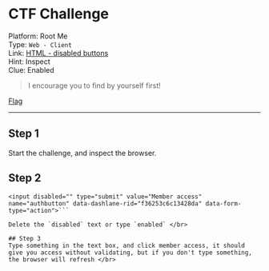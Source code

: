 # CTF Challenge

Platform: Root Me </br>
Type: `Web - Client` </br>
Link: [HTML - disabled buttons](http://challenge01.root-me.org/web-client/ch25/) </br>
Hint: Inspect </br>
Clue: Enabled </br>

> I encourage you to find by yourself first! </br>

[Flag](./passphrase.txt) </br>

---

## Step 1
Start the challenge, and inspect the browser. </br>

## Step 2
```<input disabled="" type="text" name="auth-login" value="" data-dashlane-rid="c467e97b20fed78d" data-form-type="other">
<input disabled="" type="submit" value="Member access" name="authbutton" data-dashlane-rid="f36253c6c13428da" data-form-type="action">```

Delete the `disabled` text or type `enabled` </br>

## Step 3
Type something in the text box, and click member access, it should give you access without validating, but if you don't type something, the browser will refresh </br>
